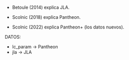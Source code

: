 - Betoule (2014) explica JLA. 

- Scolnic (2018) explica Pantheon.

- Scolnic (2022) explica Pantheon+ (los datos nuevos).


DATOS:

- lc_param -> Pantheon
- jla -> JLA
